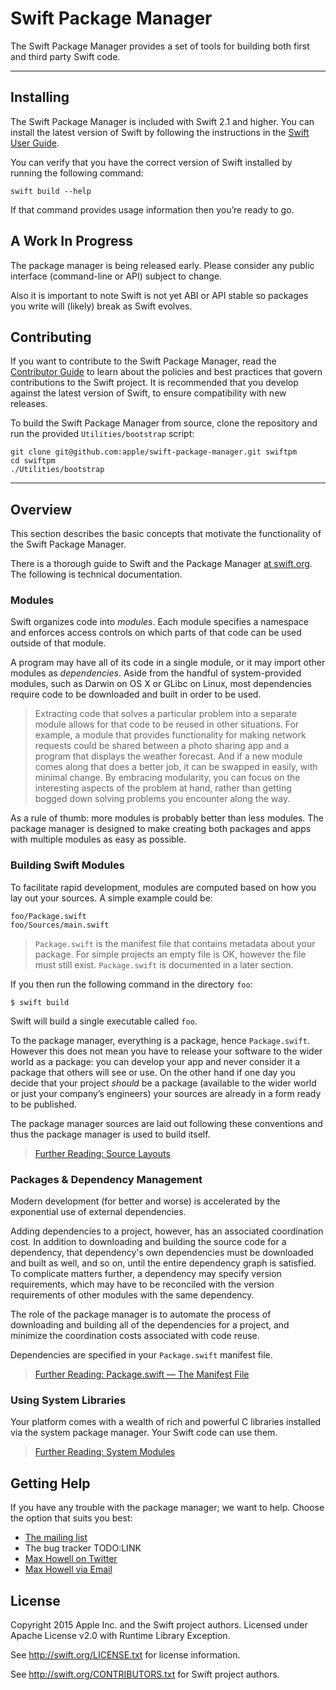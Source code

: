 # Swift Package Manager

The Swift Package Manager provides a set of tools
for building both first and third party Swift code.

* * *

## Installing

The Swift Package Manager is included with Swift 2.1 and higher.
You can install the latest version of Swift
by following the instructions in the
[Swift User Guide](https://oss.apple.com/user-guide).

You can verify that you have the correct version of Swift installed
by running the following command:

    swift build --help

If that command provides usage information then you’re ready to go.

## A Work In Progress

The package manager is being released early. Please consider any public interface (command-line or API) subject to change.

Also it is important to note Swift is not yet ABI or API stable so packages you write will (likely) break as Swift evolves.

## Contributing

If you want to contribute to the Swift Package Manager,
read the [Contributor Guide](https://oss.apple.com/contributor-guide)
to learn about the policies and best practices that govern
contributions to the Swift project.
It is recommended that you develop against the latest version of Swift,
to ensure compatibility with new releases.

To build the Swift Package Manager from source,
clone the repository and run the provided `Utilities/bootstrap` script:

    git clone git@github.com:apple/swift-package-manager.git swiftpm
    cd swiftpm
    ./Utilities/bootstrap

* * *

## Overview

This section describes the basic concepts that motivate
the functionality of the Swift Package Manager.

There is a thorough guide to Swift and the Package Manager [at swift.org](https://oss.apple.com/user-guide/). The following is technical documentation.

### Modules

Swift organizes code into _modules_.
Each module specifies a namespace
and enforces access controls on which parts of that code
can be used outside of that module.

A program may have all of its code in a single module,
or it may import other modules as _dependencies_.
Aside from the handful of system-provided modules,
such as Darwin on OS X
or GLibc on Linux,
most dependencies require code to be downloaded and built in order to be used.

> Extracting code that solves a particular problem into a separate module
> allows for that code to be reused in other situations.
> For example, a module that provides functionality for making network requests
> could be shared between a photo sharing app
> and a program that displays the weather forecast.
> And if a new module comes along that does a better job,
> it can be swapped in easily, with minimal change.
> By embracing modularity,
> you can focus on the interesting aspects of the problem at hand,
> rather than getting bogged down solving problems you encounter along the way.

As a rule of thumb: more modules is probably better than less modules. The package manager is designed to make creating both packages and apps with multiple modules as easy as possible.

### Building Swift Modules

To facilitate rapid development, modules are computed based on how you lay out your sources. A simple example could be:

    foo/Package.swift
    foo/Sources/main.swift

> `Package.swift` is the manifest file that contains metadata about your package. For simple projects an empty file is OK, however the file must still exist. `Package.swift` is documented in a later section.

If you then run the following command in the directory `foo`:

    $ swift build

Swift will build a single executable called `foo`.

To the package manager, everything is a package, hence `Package.swift`. However this does not mean you have to release your software to the wider world as a package: you can develop your app and never consider it a package that others will see or use. On the other hand if one day you decide that your project _should_ be a package (available to the wider world or just your company’s engineers) your sources are already in a form ready to be published.

The package manager sources are laid out following these conventions and thus the package manager is used to build itself.

> [Further Reading: Source Layouts](Documentation/SourceLayouts.md)

### Packages & Dependency Management

Modern development (for better and worse) is accelerated by
the exponential use of external dependencies.

Adding dependencies to a project, however, has an associated coordination cost.
In addition to downloading and building the source code for a dependency,
that dependency's own dependencies must be downloaded and built as well,
and so on, until the entire dependency graph is satisfied.
To complicate matters further,
a dependency may specify version requirements,
which may have to be reconciled with the version requirements
of other modules with the same dependency.

The role of the package manager is to automate the process
of downloading and building all of the dependencies for a project,
and minimize the coordination costs associated with code reuse.

Dependencies are specified in your `Package.swift` manifest file.

> [Further Reading: Package.swift — The Manifest File](Documentation/Package.swift.md)

### Using System Libraries

Your platform comes with a wealth of rich and powerful C libraries installed via the system package manager. Your Swift code can use them.

> [Further Reading: System Modules](Documentation/SystemModules.md)

## Getting Help

If you have any trouble with the package manager; we want to help. Choose the option that suits you best:

* [The mailing list](mailto:swift-package-manager@swift.org)
* The bug tracker TODO:LINK
* [Max Howell on Twitter](https:/twitter.com/mxcl)
* [Max Howell via Email](max.howell@apple.com)

## License

Copyright 2015 Apple Inc. and the Swift project authors.
Licensed under Apache License v2.0 with Runtime Library Exception.

See http://swift.org/LICENSE.txt for license information.

See http://swift.org/CONTRIBUTORS.txt for Swift project authors.
